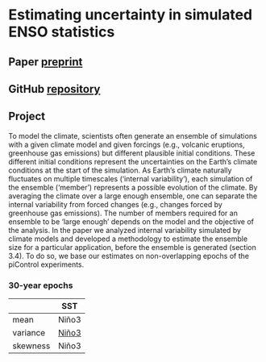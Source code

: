 # Estimating uncertainty in simulated ENSO statistics

## Paper [preprint](https://doi.org/10.22541/essoar.170196744.48068128/v1)

## GitHub [repository](https://github.com/yyplanton/estimating_uncertainties_enso/)

## Project
To model the climate, scientists often generate an ensemble of simulations with a given climate model and given forcings (e.g., volcanic eruptions, greenhouse gas emissions) but different plausible initial conditions. These different initial conditions represent the uncertainties on the Earth’s climate conditions at the start of the simulation. As Earth’s climate naturally fluctuates on multiple timescales (‘internal variability’), each simulation of the ensemble (‘member’) represents a possible evolution of the climate. By averaging the climate over a large enough ensemble, one can separate the internal variability from forced changes (e.g., changes forced by greenhouse gas emissions). The number of members required for an ensemble to be ‘large enough’ depends on the model and the objective of the analysis.
In the paper we analyzed internal variability simulated by climate models and developed a methodology to estimate the ensemble size for a particular application, before the ensemble is generated (section 3.4). To do so, we base our estimates on non-overlapping epochs of the piControl experiments.


### 30-year epochs

|  | SST |
| --- | --- |
| mean | Niño3 |
| variance | [Niño3](docs/res_var_ts_ano_n30e_030_year.md) |
| skewness | Niño3 |

